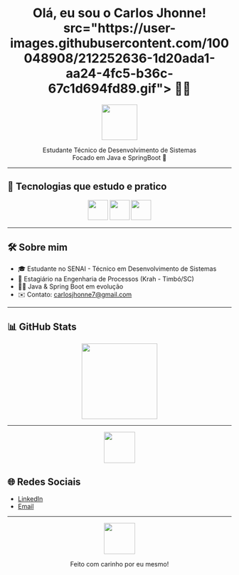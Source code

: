 <h1 align="center">Olá, eu sou o Carlos Jhonne! src="https://user-images.githubusercontent.com/100048908/212252636-1d20ada1-aa24-4fc5-b36c-67c1d694fd89.gif">  🧑‍💻</h1> 

<p align="center">
  <img src="https://media.giphy.com/media/ArLxZ4PebH2Ug/giphy.gif" width="80px">
</p>

<p align="center">
  Estudante Técnico de Desenvolvimento de Sistemas <br>
  Focado em Java e SpringBoot 🌱
</p>

---

## 🚀 Tecnologias que estudo e pratico

<div align="center">
  <img src="https://cdn.jsdelivr.net/gh/devicons/devicon/icons/java/java-original.svg" width="45px" />
  <img src="https://cdn.jsdelivr.net/gh/devicons/devicon/icons/spring/spring-original.svg" width="45px" />
  <img src="https://cdn.jsdelivr.net/gh/devicons/devicon/icons/mysql/mysql-original.svg" width="45px" />
</div>

---

## 🛠 Sobre mim

- 🎓 Estudante no SENAI - Técnico em Desenvolvimento de Sistemas
- 💼 Estagiário na Engenharia de Processos (Krah - Timbó/SC)
- 👨‍💻 Java & Spring Boot em evolução
- ✉️ Contato: carlosjhonne7@gmail.com

---

## 📊 GitHub Stats

<div align="center">
  <img height="170em" src="https://github-readme-stats.vercel.app/api?username=JhonneSB&show_icons=true&theme=tokyonight&hide_title=true"/>
</div>

---

<p align="center">
  <img src="https://media.giphy.com/media/JIX9t2j0ZTN9S/giphy.gif" width="70px">
</p>

## 🌐 Redes Sociais

- [LinkedIn](https://www.linkedin.com/in/carlos-jhonne-8096a42a5/)
- [Email](mailto:carlosjhonne7@gmail.com)

---

<p align="center">
  <img src="https://media.giphy.com/media/IauL6LvGNlT3ffhcqq/giphy.gif" width="70px">
</p>

<div align="center">
Feito com carinho por eu mesmo!
</div>
